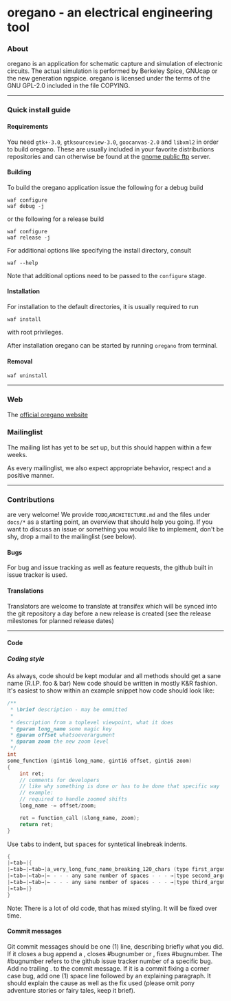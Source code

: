 # oregano - an electrical engineering tool

### About
oregano is an application for schematic capture and simulation of electronic circuits. The actual simulation is performed by Berkeley Spice, GNUcap or the new generation ngspice.
oregano is licensed under the terms of the GNU GPL-2.0 included in the
file COPYING.

----

### Quick install guide
#### Requirements

You need `gtk+-3.0`, `gtksourceview-3.0`, `goocanvas-2.0` and `libxml2` in order to build oregano.
These are usually included in your favorite distributions repositories and can otherwise be found at the [gnome public ftp](ftp://ftp.gnome.org) server.


#### Building

To build the oregano application issue the following for a debug build

    waf configure
    waf debug -j

or the following for a release build

    waf configure
    waf release -j

For additional options like specifying the install directory, consult

    waf --help

Note that additional options need to be passed to the `configure` stage.

#### Installation

For installation to the default directories, it is usually required to run

    waf install

with root privileges.

After installation oregano can be started by running `oregano` from terminal.

#### Removal

    waf uninstall


----

### Web

The [official oregano website](https://srctwig.com/oregano)

### Mailinglist

The mailing list has yet to be set up, but this should happen within a few weeks.

As every mailinglist, we also expect appropriate behavior, respect and a positive manner.

----

### Contributions

are very welcome! We provide `TODO`,`ARCHITECTURE.md` and the files under `docs/*` as a starting point, an overview that should help you going.
If you want to discuss an issue or something you would like to implement, don't be shy, drop a mail to the mailinglist (see below).


#### Bugs

For bug and issue tracking as well as feature requests, the github built in issue tracker is used.

#### Translations

Translators are welcome to translate at transifex which will be synced into the git repository a day before a new release is created (see the release milestones for planned release dates)

----

#### Code

##### Coding style

As always, code should be kept modular and all methods should get a sane name (R.I.P. foo & bar)
New code should be written in mostly K&R fashion.
It's easiest to show within an example snippet how code should look like:

```C
/**
 * \brief description - may be ommitted
 *
 * description from a toplevel viewpoint, what it does
 * @param long_name some magic key
 * @param offset whatsoeverargument
 * @param zoom the new zoom level
 */
int
some_function (gint16 long_name, gint16 offset, gint16 zoom)
{
    int ret;
    // comments for developers
    // like why something is done or has to be done that specific way
    // example:
    // required to handle zoomed shifts
    long_name -= offset/zoom;

    ret = function_call (&long_name, zoom);
    return ret;
}
```

Use <kbd>tab</kbd>s to indent, but <kbd>space</kbd>s for syntetical linebreak indents.

```C
{
|←tab→|{
|←tab→|←tab→|a_very_long_func_name_breaking_120_chars (type first_argument,
|←tab→|←tab→|← - - - any sane number of spaces - - - →|type second_argument,
|←tab→|←tab→|← - - - any sane number of spaces - - - →|type third_argument);
|←tab→|}
}
```

Note: There is a lot of old code, that has mixed styling. It will be fixed over time.

#### Commit messages

Git commit messages should be one (1) line, describing briefly what you did. If it closes a bug append a , closes #bugnumber or , fixes #bugnumber. The #bugnumber refers to the github issue tracker number of a specific bug. Add no trailing . to the commit message.
If it is a commit fixing a corner case bug, add one (1) space line followed by an explaining paragraph. It should explain the cause as well as the fix used (please omit pony adventure stories or fairy tales, keep it brief).
